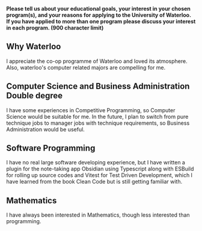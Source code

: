 **Please tell us about your educational goals, your interest in your chosen program(s), and your reasons for applying to the University of Waterloo. If you have applied to more than one program please discuss your interest in each program.  (900 character limit)**

## Why Waterloo

I appreciate the co-op programme of Waterloo and loved its atmosphere. Also, waterloo's computer related majors are compelling for me.

## Computer Science and Business Administration Double degree

I have some experiences in Competitive Programming, so Computer Science would be suitable for me. In the future, I plan to switch from pure technique jobs to manager jobs with technique requirements, so Business Administration would be useful.

## Software Programming

I have no real large software developing experience, but I have written a plugin for the note-taking app Obsidian using Typescript along with ESBuild for rolling up source codes and Vitest for Test Driven Development, which I have learned from the book Clean Code but is still getting familiar with.

## Mathematics

I have always been interested in Mathematics, though less interested than programming. 